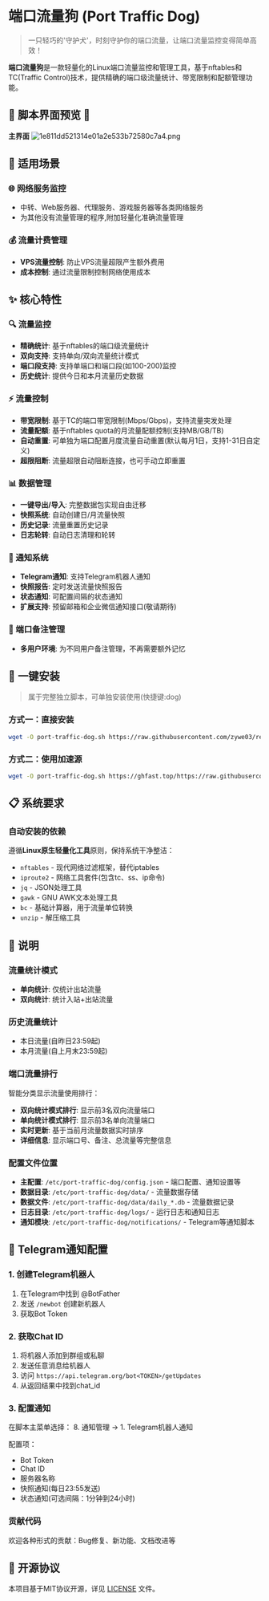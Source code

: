 # 端口流量狗 (Port Traffic Dog)

> 一只轻巧的'守护犬'，时刻守护你的端口流量，让端口流量监控变得简单高效！

**端口流量狗**是一款轻量化的Linux端口流量监控和管理工具，基于nftables和TC(Traffic Control)技术，提供精确的端口级流量统计、带宽限制和配额管理功能。

## 📸 脚本界面预览 📸

**主界面**
![1e811dd521314e01a2e533b72580c7a4.png](https://i.mji.rip/2025/08/28/1e811dd521314e01a2e533b72580c7a4.png)

## 🎯 适用场景

### 🌐 网络服务监控
- 中转、Web服务器、代理服务、游戏服务器等各类网络服务
- 为其他没有流量管理的程序,附加轻量化准确流量管理

### 💰 流量计费管理
- **VPS流量控制**: 防止VPS流量超限产生额外费用
- **成本控制**: 通过流量限制控制网络使用成本

## ✨ 核心特性

### 🔍 流量监控
- **精确统计**: 基于nftables的端口级流量统计
- **双向支持**: 支持单向/双向流量统计模式
- **端口段支持**: 支持单端口和端口段(如100-200)监控
- **历史统计**: 提供今日和本月流量历史数据

### ⚡ 流量控制
- **带宽限制**: 基于TC的端口带宽限制(Mbps/Gbps)，支持流量突发处理
- **流量配额**: 基于nftables quota的月流量配额控制(支持MB/GB/TB)
- **自动重置**: 可单独为端口配置月度流量自动重置(默认每月1日，支持1-31日自定义)
- **超限阻断**: 流量超限自动阻断连接，也可手动立即重置

### 📊 数据管理
- **一键导出/导入**: 完整数据包实现自由迁移
- **快照系统**: 自动创建日/月流量快照
- **历史记录**: 流量重置历史记录
- **日志轮转**: 自动日志清理和轮转

### 🔔 通知系统
- **Telegram通知**: 支持Telegram机器人通知
- **快照报告**: 定时发送流量快照报告
- **状态通知**: 可配置间隔的状态通知
- **扩展支持**: 预留邮箱和企业微信通知接口(敬请期待)

### 📒 端口备注管理
- **多用户环境**: 为不同用户备注管理，不再需要额外记忆

## 🚀 一键安装

> 属于完整独立脚本，可单独安装使用(快捷键:dog)

### 方式一：直接安装
```bash
wget -O port-traffic-dog.sh https://raw.githubusercontent.com/zywe03/realm-xwPF/main/port-traffic-dog.sh && chmod +x port-traffic-dog.sh && ./port-traffic-dog.sh
```

### 方式二：使用加速源
```bash
wget -O port-traffic-dog.sh https://ghfast.top/https://raw.githubusercontent.com/zywe03/realm-xwPF/main/port-traffic-dog.sh && chmod +x port-traffic-dog.sh && ./port-traffic-dog.sh
```

## 📋 系统要求

### 自动安装的依赖
遵循**Linux原生轻量化工具**原则，保持系统干净整洁：

- `nftables` - 现代网络过滤框架，替代iptables
- `iproute2` - 网络工具套件(包含tc、ss、ip命令)
- `jq` - JSON处理工具
- `gawk` - GNU AWK文本处理工具
- `bc` - 基础计算器，用于流量单位转换
- `unzip` - 解压缩工具

## 📖 说明

### 流量统计模式
- **单向统计**: 仅统计出站流量
- **双向统计**: 统计入站+出站流量

### 历史流量统计
- 本日流量(自昨日23:59起)
- 本月流量(自上月末23:59起)

### 端口流量排行
智能分类显示流量使用排行：
- **双向统计模式排行**: 显示前3名双向流量端口
- **单向统计模式排行**: 显示前3名单向流量端口
- **实时更新**: 基于当前月流量数据实时排序
- **详细信息**: 显示端口号、备注、总流量等完整信息

### 配置文件位置
- **主配置**: `/etc/port-traffic-dog/config.json` - 端口配置、通知设置等
- **数据目录**: `/etc/port-traffic-dog/data/` - 流量数据存储
- **数据文件**: `/etc/port-traffic-dog/data/daily_*.db` - 流量数据记录
- **日志目录**: `/etc/port-traffic-dog/logs/` - 运行日志和通知日志
- **通知模块**: `/etc/port-traffic-dog/notifications/` - Telegram等通知脚本

## 📱 Telegram通知配置

### 1. 创建Telegram机器人
1. 在Telegram中找到 @BotFather
2. 发送 `/newbot` 创建新机器人
3. 获取Bot Token

### 2. 获取Chat ID
1. 将机器人添加到群组或私聊
2. 发送任意消息给机器人
3. 访问 `https://api.telegram.org/bot<TOKEN>/getUpdates`
4. 从返回结果中找到chat_id

### 3. 配置通知
在脚本主菜单选择：
8. 通知管理 → 1. Telegram机器人通知

配置项：
- Bot Token
- Chat ID  
- 服务器名称
- 快照通知(每日23:55发送)
- 状态通知(可选间隔：1分钟到24小时)

### 贡献代码
欢迎各种形式的贡献：Bug修复、新功能、文档改进等

## 📄 开源协议

本项目基于MIT协议开源，详见 [LICENSE](https://github.com/zywe03/realm-xwPF/blob/main/LICENSE) 文件。
